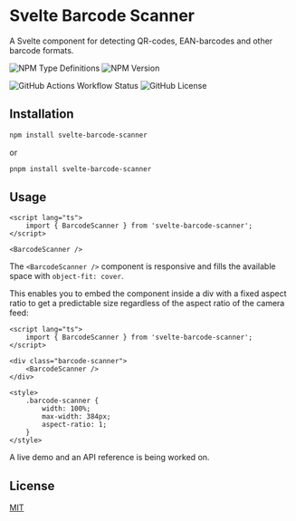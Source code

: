 # Svelte Barcode Scanner

A Svelte component for detecting QR-codes, EAN-barcodes and other barcode formats.

![NPM Type Definitions](https://img.shields.io/npm/types/svelte-barcode-scanner)
![NPM Version](https://img.shields.io/npm/v/svelte-barcode-scanner)

![GitHub Actions Workflow Status](https://img.shields.io/github/actions/workflow/status/ollema/svelte-barcode-scanner/ci.yml)
![GitHub License](https://img.shields.io/github/license/ollema/svelte-barcode-scanner)

## Installation

```bash
npm install svelte-barcode-scanner
```

or

```bash
pnpm install svelte-barcode-scanner
```

## Usage

```svelte
<script lang="ts">
	import { BarcodeScanner } from 'svelte-barcode-scanner';
</script>

<BarcodeScanner />
```

The `<BarcodeScanner />` component is responsive and fills the available space with `object-fit: cover`.

This enables you to embed the component inside a div with a fixed aspect ratio to get a predictable size regardless of the aspect ratio of the camera feed:

```svelte
<script lang="ts">
	import { BarcodeScanner } from 'svelte-barcode-scanner';
</script>

<div class="barcode-scanner">
	<BarcodeScanner />
</div>

<style>
	.barcode-scanner {
		width: 100%;
		max-width: 384px;
		aspect-ratio: 1;
	}
</style>
```

A live demo and an API reference is being worked on.

## License

[MIT](./LICENSE)
